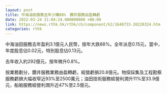 ```yaml
---
layout: post
title: 中海油田服務去年少賺88%　鑽井服務由盈轉虧
date: 2022-03-24 21:04:24.000000000 +08:00
link: https://news.rthk.hk/rthk/ch/component/k2/1640733-20220324.htm
categories: rthk
---
```


中海油田服務去年盈利3.1億元人民幣，按年大跌88%。全年派息0.15元，當中，年度股息佔0.02元，特別股息佔0.13元。

去年收入約292億元，按年微升0.8%。

按業務劃分，鑽井服務業務由盈轉虧，經營虧損20.8億元。物探採集及工程勘察服務虧損大幅收窄近93%至2500萬元；油田技術服務經營利潤升11%至33.9億元，船舶服務經營利潤升近47%至2.5億元。

